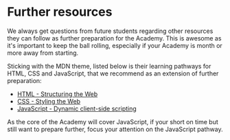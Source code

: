 # Further resources

We always get questions from future students regarding other resources they can follow as further preparation for the Academy. This is awesome as it's important to keep the ball rolling, especially if your Academy is month or more away from starting.

Sticking with the MDN theme, listed below is their learning pathways for HTML, CSS and JavaScript, that we recommend as an extension of further preparation:

- [HTML - Structuring the Web](https://developer.mozilla.org/en-US/docs/Learn/HTML)
- [CSS - Styling the Web](https://developer.mozilla.org/en-US/docs/Learn/CSS)
- [JavaScript - Dynamic client-side scripting](https://developer.mozilla.org/en-US/docs/Learn/JavaScript)

As the core of the Academy will cover JavaScript, if your short on time but still want to prepare further, focus your attention on the JavaScript pathway.
